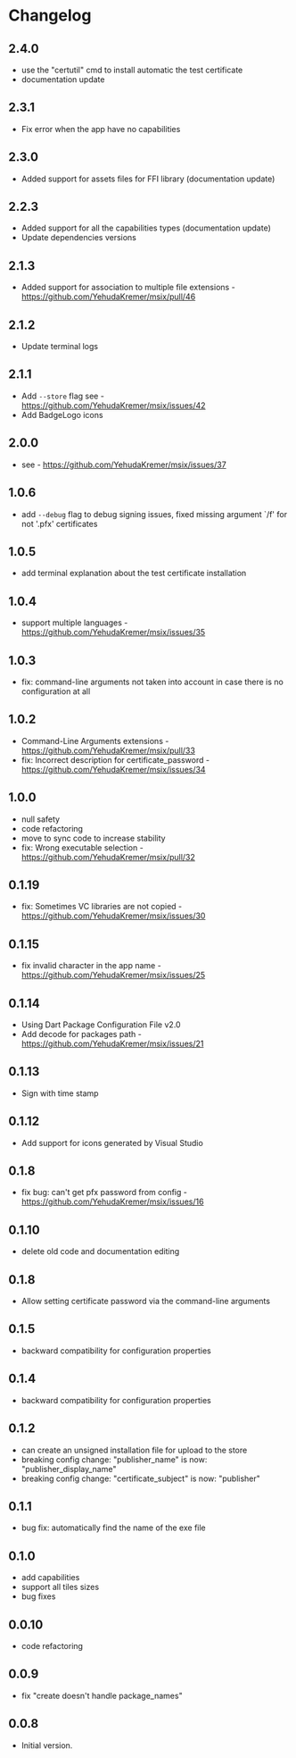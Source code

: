 # Changelog

## 2.4.0

 - use the "certutil" cmd to install automatic the test certificate 
 - documentation update 

## 2.3.1

 - Fix error when the app have no capabilities

## 2.3.0

 - Added support for assets files for FFI library (documentation update)

## 2.2.3

 - Added support for all the capabilities types (documentation update)
 - Update dependencies versions 

## 2.1.3

 - Added support for association to multiple file extensions - https://github.com/YehudaKremer/msix/pull/46

## 2.1.2

 - Update terminal logs 

## 2.1.1

 - Add `--store` flag see - https://github.com/YehudaKremer/msix/issues/42
 - Add BadgeLogo icons

## 2.0.0

 - see - https://github.com/YehudaKremer/msix/issues/37

## 1.0.6

 - add `--debug` flag to debug signing issues, fixed missing argument `/f' for not '.pfx' certificates

## 1.0.5

 - add terminal explanation about the test certificate installation

## 1.0.4

 - support multiple languages - https://github.com/YehudaKremer/msix/issues/35

## 1.0.3

 - fix: command-line arguments not taken into account in case there is no configuration at all

## 1.0.2

 - Command-Line Arguments extensions - https://github.com/YehudaKremer/msix/pull/33
 - fix: Incorrect description for certificate_password - https://github.com/YehudaKremer/msix/issues/34

## 1.0.0

 - null safety
 - code refactoring
 - move to sync code to increase stability
 - fix: Wrong executable selection - https://github.com/YehudaKremer/msix/pull/32

## 0.1.19

 - fix: Sometimes VC libraries are not copied - https://github.com/YehudaKremer/msix/issues/30

## 0.1.15

 - fix invalid character in the app name - https://github.com/YehudaKremer/msix/issues/25

## 0.1.14

 - Using Dart Package Configuration File v2.0
 - Add decode for packages path - https://github.com/YehudaKremer/msix/issues/21

## 0.1.13

 - Sign with time stamp

## 0.1.12

 - Add support for icons generated by Visual Studio

## 0.1.8

- fix bug: can't get pfx password from config - https://github.com/YehudaKremer/msix/issues/16

## 0.1.10

- delete old code and documentation editing 

## 0.1.8

- Allow setting certificate password via the command-line arguments

## 0.1.5

- backward compatibility for configuration properties

## 0.1.4

- backward compatibility for configuration properties

## 0.1.2

- can create an unsigned installation file for upload to the store
- breaking config change: "publisher_name" is now: "publisher_display_name"
- breaking config change:  "certificate_subject" is now: "publisher"

## 0.1.1

- bug fix: automatically find the name of the exe file

## 0.1.0

- add capabilities
- support all tiles sizes
- bug fixes

## 0.0.10

- code refactoring

## 0.0.9

- fix "create doesn't handle package_names"

## 0.0.8

- Initial version.